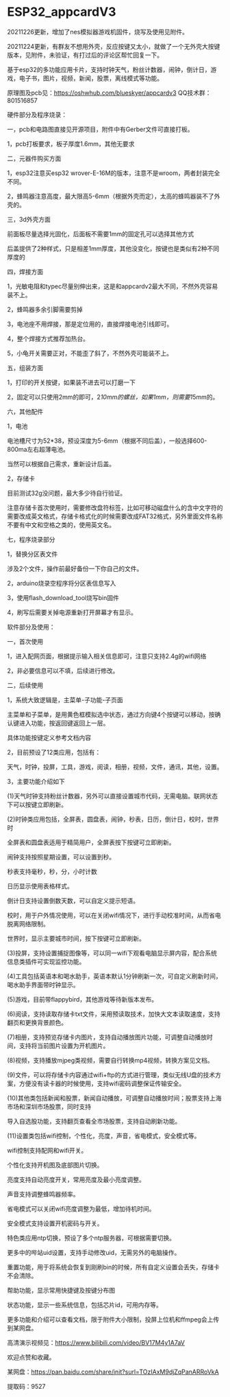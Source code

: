# ESP32_appcardV3



20211226更新，增加了nes模拟器游戏机固件，烧写及使用见附件。



 

20211224更新，有群友不想用外壳，反应按键又太小，就做了一个无外壳大按键版本，见附件，未验证，有打过后的评论区帮忙回复一下。

 

 

基于esp32的多功能应用卡片，支持时钟天气，粉丝计数器，闹钟，倒计日，游戏，电子书，图片，视频，新闻，股票，离线模式等功能。

原理图及pcb见：https://oshwhub.com/blueskyer/appcardv3
QQ技术群：801516857

硬件部分及程序烧录：

一，pcb和电路图直接见开源项目，附件中有Gerber文件可直接打板。

1，pcb打板要求，板子厚度1.6mm，其他无要求

二，元器件购买方面

1，esp32注意买esp32 wrover-E-16M的版本，注意不是wroom，两者封装完全不同。

2，蜂鸣器注意高度，最大限高5-6mm（根据外壳而定），太高的蜂鸣器装不了外壳的。

三，3d外壳方面

前面板尽量选择光固化，后面板不需要1mm的固定孔可以选择其他方式

后盖提供了2种样式，只是相差1mm厚度，其他没变化，按键也是类似有2种不同厚度的

四，焊接方面

1，光敏电阻和typec尽量别伸出来，这是和appcardv2最大不同，不然外壳容易装不上。

2，蜂鸣器多余引脚需要剪掉

3，电池座不用焊接，那是定位用的，直接焊接电池引线即可。

4，整个焊接方式推荐加热台。

5，小龟开关需要正对，不能歪了斜了，不然外壳可能装不上。

五，组装方面

1，打印的开关按键，如果装不进去可以打磨一下

2，固定可以只使用2mm的即可，2*10mm的螺丝，如果1mm，则需要1*5mm的。

六，其他配件

1，电池

电池槽尺寸为52*38，预设深度为5-6mm（根据不同后盖），一般选择600-800ma左右超薄电池。

当然可以根据自己需求，重新设计后盖。

2，存储卡

目前测试32g没问题，最大多少待自行验证。

注意存储卡首次使用时，需要修改盘符标签，比如可移动磁盘什么的含中文字符的需要改成英文格式，存储卡格式化的时候需要改成FAT32格式，另外里面文件名称不要有中文和空格之类的，使用英文名。

七，程序烧录部分

1，替换分区表文件

涉及2个文件，操作前最好备份一下你自己的文件。

2，arduino烧录空程序将分区表信息写入

3，使用flash_download_tool烧写bin固件

4，刷写后需要关掉电源重新打开屏幕才有显示。

 

软件部分及使用：

一，首次使用

1，进入配网页面，根据提示输入相关信息即可，注意只支持2.4g的wifi网络

2，非必要信息可以不填，后续进行修改。

二，后续使用

1，系统大致逻辑是，主菜单-子功能-子页面

  主菜单和子菜单，是用黄色框模拟选中状态，通过方向键4个按键可以移动，按确认键进入功能，按返回键返回上一层。

  具体功能按键定义参考文档内容

2，目前预设了12类应用，包括有：

天气，时钟，投屏，工具，游戏，阅读，相册，视频，文件，通讯，其他，设置。

3，主要功能介绍如下

(1)天气时钟支持粉丝计数器，另外可以直接设置城市代码，无需电脑。联网状态下可以按键立即刷新。

(2)时钟类应用包括，全屏表，圆盘表，闹钟，秒表，日历，倒计日，校时，世界时

全屏表和圆盘表适用于精简用户，全屏表按下按键可立即刷新。

闹钟支持按照星期设置，可以设置到秒。

秒表支持毫秒，秒，分，小时计数

日历显示使用表格样式。

倒计日支持设置倒数天数，可以自定义提示短语。

校时，用于户外情况使用，可以在关闭wifi情况下，进行手动校准时间，从而省电脱离网络限制。

世界时，显示主要城市时间，按下按键可立即刷新。

(3)投屏，支持设置捕捉图像等，可以同一wifi下观看电脑显示屏内容，配合系统信息类插件可实现监控功能。

(4)工具包括英语本和喝水助手，英语本默认1分钟刷新一次，可自定义刷新时间，喝水助手界面带时钟显示。

(5)游戏，目前带flappybird，其他游戏等待新版本发布。

(6)阅读，支持读取存储卡txt文件，采用预读取技术，加快大文本读取速度，支持翻页和更换背景颜色。

(7)相册，支持预览存储卡内图片，支持自动播放图片功能，可调整自动播放时间，支持将当前图片设置为开机图片。

(8)视频，支持播放mjpeg类视频，需要自行转换mp4视频，转换方案见文档。

(9)文件，可以将存储卡内容通过wifi+ftp的方式进行管理，类似无线U盘的技术方案，方便没有读卡器的时候使用，支持wifi密码调整保证传输安全。

(10)其他类包括新闻和股票，新闻自动播放，可调整自动播放时间；股票支持上海市场和深圳市场股票，同时支持

导入自选股功能，支持翻页查看全市场股票，支持自动刷新功能。

(11)设置类包括wifi控制，个性化，亮度，声音，省电模式，安全模式等。

wifi控制支持配网和wifi开关。

个性化支持开机图及底部图片切换。

亮度支持自动亮度开关，常用亮度及最小亮度调整。

声音支持调整蜂鸣器频率。

省电模式可以关闭wifi亮度调整为最低，增加待机时间。

安全模式支持设置开机密码与开关。

特色类应用ntp切换，预设了多个ntp服务器，可根据需要切换。

更多中的哔站uid设置，支持手动修改uid，无需另外的电脑操作。

重置功能，用于将系统会恢复到刚刷bin的时候，所有自定义设置会丢失，存储卡不会清除。

帮助功能，显示常用快捷键及按键分布图

状态功能，显示一些系统信息，包括芯片id，可用内存等。

 

 

更多功能和介绍可以查看文档，限于附件大小限制，投屏上位机和ffmpeg会上传到某网盘。

 

高清演示视频见：https://www.bilibili.com/video/BV17M4y1A7aV

 

欢迎点赞和收藏。

 

某网盘：https://pan.baidu.com/share/init?surl=TOzIAxM9djZqPanARRoVkA

提取码：9527
